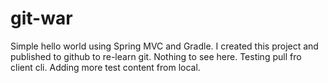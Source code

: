 # git-war
Simple hello world using Spring MVC and Gradle.  I created this project and published to github to re-learn git.
Nothing to see here. Testing pull fro client cli.  Adding more test content from local.
